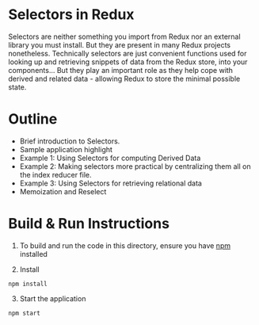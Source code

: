 # Selectors in Redux

Selectors are neither something you import from Redux nor an external library you must install. But they are present in many Redux projects nonetheless.
Technically selectors are just convenient functions used for looking up and retrieving snippets of data from the Redux store, into your components... But they play an important role as they help cope with derived and related data - allowing Redux to store the minimal possible state.

# Outline

- Brief introduction to Selectors.
- Sample application highlight
- Example 1: Using Selectors for computing Derived Data
- Example 2: Making selectors more practical by centralizing them all on the index reducer file.
- Example 3: Using Selectors for retrieving relational data
- Memoization and Reselect

# Build & Run Instructions

1. To build and run the code in this directory, ensure you have [npm](https://www.npmjs.com) installed

2. Install

```
npm install
```

3. Start the application

```
npm start
```
